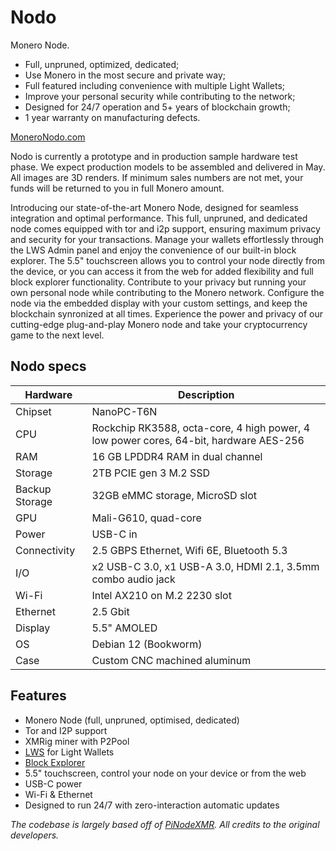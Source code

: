 # Nodo

Monero Node.

- Full, unpruned, optimized, dedicated;
- Use Monero in the most secure and private way;
- Full featured including convenience with multiple Light Wallets;
- Improve your personal security while contributing to the network;
- Designed for 24/7 operation and 5+ years of blockchain growth;
- 1 year warranty on manufacturing defects.

[MoneroNodo.com](https://moneronodo.com/)

Nodo is currently a prototype and in production sample hardware test phase. We
expect production models to be assembled and delivered in May. All images are
3D renders. If minimum sales numbers are not met, your funds will be returned to
you in full Monero amount.

Introducing our state-of-the-art Monero Node, designed for seamless integration
and optimal performance. This full, unpruned, and dedicated node comes equipped
with tor and i2p support, ensuring maximum privacy and security for your
transactions. Manage your wallets effortlessly through the LWS Admin panel and
enjoy the convenience of our built-in block explorer. The 5.5" touchscreen
allows you to control your node directly from the device, or you can access
it from the web for added flexibility and full block explorer functionality.
Contribute to your privacy but running your own personal node while contributing
to the Monero network. Configure the node via the embedded display with your
custom settings, and keep the blockchain synronized at all times. Experience the
power and privacy of our cutting-edge plug-and-play Monero node and take your
cryptocurrency game to the next level.

## Nodo specs

| Hardware       | Description                                                                           |
|----------------|---------------------------------------------------------------------------------------|
| Chipset        | NanoPC-T6N                                                                            |
| CPU            | Rockchip RK3588, octa-core, 4 high power, 4 low power cores, 64-bit, hardware AES-256 |
| RAM            | 16 GB LPDDR4 RAM in dual channel                                                      |
| Storage        | 2TB PCIE gen 3 M.2 SSD                                                                |
| Backup Storage | 32GB eMMC storage, MicroSD slot                                                       |
| GPU            | Mali-G610, quad-core                                                                  |
| Power          | USB-C in                                                                              |
| Connectivity   | 2.5 GBPS Ethernet, Wifi 6E, Bluetooth 5.3                                             |
| I/O            | x2 USB-C 3.0, x1 USB-A 3.0, HDMI 2.1, 3.5mm combo audio jack                          |
| Wi-Fi          | Intel AX210 on M.2 2230 slot                                                          |
| Ethernet       | 2.5 Gbit                                                                              |
| Display        | 5.5" AMOLED                                                                           |
| OS             | Debian 12 (Bookworm)                                                                  |
| Case           | Custom CNC machined aluminum                                                          |

## Features

- Monero Node (full, unpruned, optimised, dedicated)
- Tor and I2P support
- XMRig miner with P2Pool
- [LWS](https://github.com/vtnerd/monero-lws) for Light Wallets
- [Block Explorer](https://github.com/moneroexamples/onion-monero-blockchain-explorer/)
- 5.5" touchscreen, control your node on your device or from the web
- USB-C power
- Wi-Fi & Ethernet
- Designed to run 24/7 with zero-interaction automatic updates

*The codebase is largely based off of [PiNodeXMR](https://github.com/shermand100/PiNodeXMR). All credits to the original developers.*
